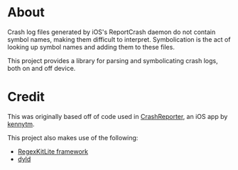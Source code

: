 About
=====

Crash log files generated by iOS's ReportCrash daemon do not contain symbol names, making them difficult to interpret.
Symbolication is the act of looking up symbol names and adding them to these files.

This project provides a library for parsing and symbolicating crash logs, both on and off device.

Credit
=====

This was originally based off of code used in [CrashReporter](http://code.google.com/p/networkpx/wiki/Using_CrashReporter), an iOS app by [kennytm](https://github.com/kennytm).

This project also makes use of the following:
* [RegexKitLite framework](http://regexkit.sourceforge.net)
* [dyld](https://opensource.apple.com/source/dyld/dyld-239.4/)
